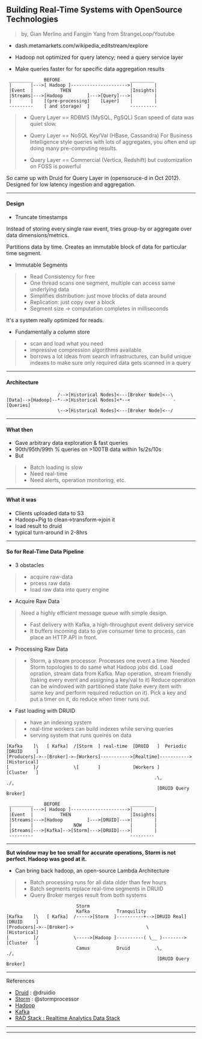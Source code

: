 ## Building Real-Time Systems with OpenSource Technologies
> by, Gian Merlino and Fangjin Yang
> from StrangeLoop/Youtube

* dash.metamarkets.com/wikipedia_editstream/explore

* Hadoop not optimized for query latency; need a query service layer

* Make queries faster for for specific data aggregation results

```
 _________    BEFORE                          _________
 |       |--->[ Hadoop ]--------------------->|        |
 |Event  |          THEN                      |Insights|
 |Streams|--->[Hadoop         ]--->[Query]--->|        |
 |       |    [(pre-processing]    [Layer]    |        |
 ---------    [ and storage)  ]               ----------
```

> * Query Layer == RDBMS (MySQL, PgSQL)
> Scan speed of data was quiet slow.
>
> * Query Layer == NoSQL Key/Val (HBase, Cassandra)
> For Business Intelligence style queries with lots of aggregates, you often end up doing many pre-computing results.
>
> * Query Layer == Commercial (Vertica, Redshift)
> but customization on FOSS is powerful

So came up with Druid for Query Layer in (opensoruce-d in Oct 2012).
Designed for low latency ingestion and aggregation.

---

#### Design

* Truncate timestamps

Instead of storing every single raw event, tries group-by or aggregate over data dimensions/metrics.

Partitions data by time. Creates an immutable block of data for particular time segment.

* Immutable Segments
> * Read Consistency for free
> * One thread scans one segment, multiple can access same underlying data
> * Simplifies distribution: just move blocks of data around
> * Replication: just copy over a block
> * Segment size -> computation completes in milliseconds

It's a system really optimized for reads.

* Fundamentally a column store
> * scan and load what you need
> * impressive compression algorithms available
> * borrows a lot ideas from search infrastructures, can build unique indexes to make sure only required data gets scanned in a query

---

#### Architecture

```
                   /-->[Historical Nodes]<---[Broker Node]<--\
[Data]-->[Hadoop]--*-->[Historical Nodes]<*--<                -[Queries]
                   \-->[Historical Nodes]<---[Broker Node]<--/
```

---

#### What then

* Gave arbitrary data exploration & fast queries
* 90th/95th/99th % queries on >100TB data within 1s/2s/10s
* But
> * Batch loading is slow
> * Need real-time
> * Need alerts, operation monitoring, etc.

---

#### What it was

* Clients uploaded data to S3
* Hadoop+Pig to clean->transform->join it
* load result to druid
* typical turn-around in 2-8hrs

---

#### So for Real-Time Data Pipeline

* 3 obstacles
> * acquire raw-data
> * prcess raw data
> * load raw data into query engine

* Acquire Raw Data
> Need a highly efficient message queue with simple design.
> * Fast delivery with Kafka, a high-throughput event delivery service
> * It buffers incoming data to give consumer time to process, can place an HTTP API in front.

* Processing Raw Data
> * Storm, a stream processor. Processes one event a time.
> Needed Storm topologies to do same what Hadoop jobs did.
> Load opration, stream data from Kafka.
> Map operation, stream friendly (taking every event and assigning a key/val to it)
> Reduce operation can be windowed with partitioned state (take every item with same key and perform required reduction on it). Pick a key and put a timer on it, do reduce when timer runs out.

* Fast loading with DRUID
> * have an indexing system
> * real-time workers can build indexes while serving queries
> * serving system that runs queires on data

```
[Kafka    ]\   [ Kafka]  /[Storm  ] real-time  [DRUID   ]  Periodic  [DRUID     ]
[Producers]->--[Broker]->-[Workers]----------->[Realtime]----------->[Historical]
[         ]/             \[       ]            [Workers ]            [Cluster   ]
                                                       .\,                ./,
                                                        [DRUID Query Broker]
```

```
 _________    BEFORE                          _________
 |       |--->[ Hadoop ]--------------------->|        |
 |Event  |          THEN                      |Insights|
 |Streams|--->[Hadoop         ]--->[DRUID]--->|        |
 |       |               NOW                  |        |
 |Streams|--->[Kafka]-->[Storm]--->[DRUID]--->|        |
 ---------                                    ---------
```
---

**But window may be too small for accurate operations, Storm is not perfect. Hadoop was good at it.**

* Can bring back hadoop, an open-source Lambda Architecture
> * Batch processing runs for all data older than few hours
> * Batch segments replace real-time segments in DRUID
> * Query Broker merges result from both systems

```
                          Storm
                          Kafka          Tranquility
[Kafka    ]\   [ Kafka]  /----->[Storm  ]----------+-->[DRUID Real] [DRUID     ]
[Producers]->--[Broker]->                           \               [Historical]
[         ]/             \----->[Hadoop ]----------( \__ )--------> [Cluster   ]
                          Camus          Druid         .\,                ./,
                                                        [DRUID Query Broker]
```

---

References

* [Druid](http://druid.io) : @druidio
* [Storm](http://storm.incubator.apache.org) : @stormprocessor
* [Hadoop](http://hadoop.apache.org)
* [Kafka](http://kafka.apache.org)
* [RAD Stack : Realtime Analytics Data Stack](https://metamarkets.com/2014/building-a-data-pipeline)

---
---
